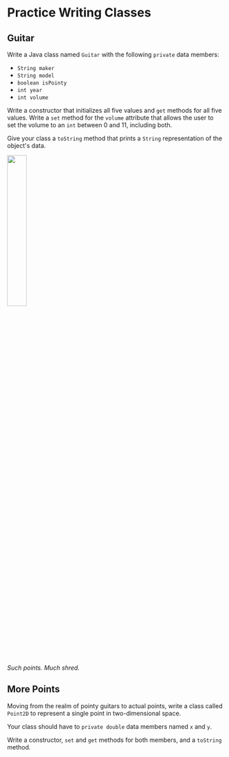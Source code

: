# Practice Writing Classes

## Guitar

Write a Java class named `Guitar` with the following `private` data members:

- `String maker`
- `String model`
- `boolean isPointy`
- `int year`
- `int volume`

Write a constructor that initializes all five values and `get` methods for all five values. Write a `set` method for the `volume` attribute that allows the user to set the volume to an `int` between 0 and 11, including both.

Give your class a `toString` method that prints a `String` representation of the object's data.

<img src="http://4.bp.blogspot.com/-JUSnyfGjK6E/Ty1JBvrGqWI/AAAAAAAAKdQ/Mlx4X8TuJ80/s1600/h1.jpg" width="30%" />

*Such points. Much shred.*

## More Points

Moving from the realm of pointy guitars to actual points, write a class called `Point2D` to represent a single point in two-dimensional space.

Your class should have to `private double` data members named `x` and `y`.

Write a constructor, `set` and `get` methods for both members, and a `toString` method.
